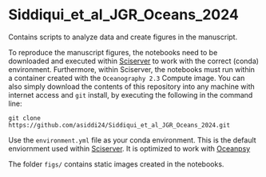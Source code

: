 # Siddiqui_et_al_JGR_Oceans_2024
Contains scripts to analyze data and create figures in the manuscript. 



To reproduce the manuscript figures, the notebooks need to be downloaded and executed within [Sciserver](https://www.sciserver.org/) to work with the correct (conda) environment. Furthermore, within Sciserver, the notebooks must run within a container created with the `Oceanography 2.3` Compute image. You can also simply download the contents of this repository into any machine with internet access and `git` install, by executing the following in the command line:

`git clone https://github.com/asiddi24/Siddiqui_et_al_JGR_Oceans_2024.git`

Use the `environment.yml` file as your conda environment. This is the default enviornment used within [Sciserver](https://www.sciserver.org/). It is optimized to work with [Oceanpsy](https://github.com/hainegroup/oceanspy/blob/main/sciserver_catalogs/environment.yml)

The folder `figs/` contains static images created in the notebooks. 

  
